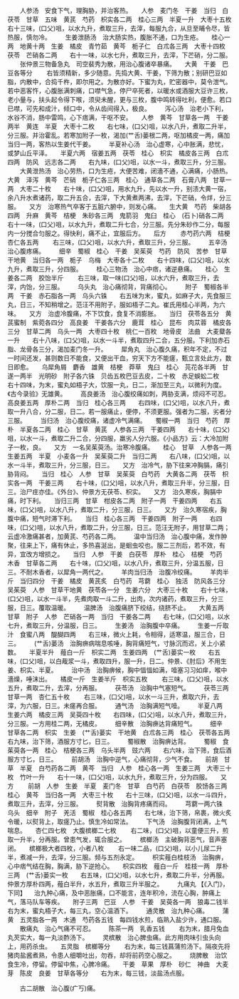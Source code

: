 <!-- { "loadSidebar": true } -->
　　人参汤　安食下气，理胸胁，并治客热。　　人参　麦门冬　干姜　当归　白茯苓　甘草　五味　黄芪　芍药　枳实各二两　桂心三两　半夏一升　大枣十五枚　　右十三味，(口父)咀，以水九升，煮取三升，去滓，每服九合，从旦至晡令尽，皆热服，慎勿冷。
　　生姜泄肠汤　治大肠实热，腹胀不通，口为生疮。　　桂心一两　地黄十两　生姜　橘皮　青竹茹　黄芩　栀子仁　白朮各三两　大枣十四枚　茯苓　芒硝各二两　　右十一味，以水七升，煮取三升，去滓，下芒硝，分二服。
　　张仲景三物备急丸　司空裴秀为散，用治心腹诸卒暴痛。　　大黄　干姜　巴豆各等分
　　右皆须精新，多少随意。先捣大黄、干姜，下筛为散；别研巴豆如脂，内散中，合捣千杵，即尔用之。为散亦好。下蜜为丸，贮密器中，莫令泄气。若中恶客忤，心腹胀满刺痛，口噤气急，停尸卒死者，以暖水或酒服大豆许三枚，老小量与，扶头起令得下喉，须臾未醒，更与三枚，腹中鸣转得吐利，便愈。若口已噤，可先和成汁，倾口中，令从齿间得入，极良。
　　泻心汤　治老小下利，水谷不消，肠中雷鸣，心下痞满，干呕不安。　　人参　黄芩　甘草各一两　干姜两半　黄连　半夏　大枣十二枚　　右七味，(口父)咀，以水八升，煮取二升半，分三服。并治霍乱。若寒加附子一枚，渴加(艹舌)蒌根二两，呕加橘皮一两，痛加当归一两，客热以生姜代干姜。
　　半夏补心汤　治心虚寒，心中胀满，悲忧，或梦山丘平泽。　　半夏六两　宿姜五两　茯苓　桂心　枳实　橘皮各三两　白朮四两　防风　远志各二两　　右九味，(口父)咀，以水一斗，煮取三升，分三服。
　　大黄泄热汤　治心劳热，口为生疮，大便苦难，闭濇不通，心满痛，小肠热。　　大黄　泽泻　黄芩　芒硝　栀子仁各三两　桂心　通草各二两　石膏八两　甘草一两　大枣二十枚　　右十味，(口父)咀，用水九升，先以水一升，别渍大黄一宿，余八升水煮诸药，取二升五合，去滓，下大黄煮两沸，去滓，下芒硝，令烊，分三服。　　又方　治寒热气卒客于五脏六腑中，则发心痛。　　生大黄　芍药　柴胡各四两　升麻　黄芩　桔梗　朱砂各三两　鬼箭羽　鬼臼　桂心　(石卜)硝各二两　　右十一味，(口父)咀，以水九升，煮取二升七合，分三服。先分朱砂作二分，每服内一分搅合匀服之。得快利，痛不止，宜服后方。　　后方
　　赤芍药六两　桔梗　杏仁各五两
　　右三味，(口父)咀，以水六升，煮取三升，分三服。
　　五辛汤　治心腹疼痛。
　　细辛　蜀椒　桂心　干姜　吴茱萸　芍药　防风　苦参　甘草　干地黄　当归各一两　栀子　乌梅　大枣各十二枚　　右十四味，(口父)咀，以水九升，煮取三升，分四服。
　　桂心三物汤　治心中痞，诸逆悬痛。　　桂心　生姜各二两　胶饴半斤
　　右三味，取一味(口父)咀，以水六升，煮取三升，去滓，内饴，分三服。
　　乌头丸　治心痛彻背，背痛彻心。
　　附子　蜀椒各半两　干姜　赤石脂各一两　乌头六铢　　右五味为末，蜜丸，如麻子大，先食服三丸，日三，不知稍增之。范汪不用附子，服如梧子二丸。崔氏用桂心半两，为六味。　　又方　治虚冷腹痛，不下饮食，食复不消膨胀。　　当归　茯苓各五分　黄芪蜜制　紫菀各四分　高良姜　干姜各六分　鹿茸　桂心　昆布　肉苁蓉　橘皮各三分　甘草二两　乌头一两　大枣四十枚　桃仁一百枚　地骨皮　法曲　大麦糵各一升　　右十八味，(口父)咀，以水一斗半，煮取四升二合，五分服。下利加赤石脂、龙骨各三分，渴加麦门冬一升。
　　犀角丸　治心腹久痛，积年不定，不过一时间还发，甚则数日不能食，又便出干血，穷天下方不能瘥，甄立言处此方，数日即愈。　　乌犀角屑　麝香　雄黄　桔梗　莽草　鬼臼　桂心　芫花各半两　甘遂一两半　光明砂　附子各六铢　贝齿五枚巴豆去皮，二十枚　赤足蜈蚣二枚　　右十四味，为末，蜜丸如梧子大，饮服一丸，日二，渐加至三丸，以微利为度。《古今录验》无雄黄。
　　高良姜汤　治心腹绞痛如刺，两胁支满，烦闷不可忍。　　高良姜五两　厚朴二两　当归　桂心各三两　　右四味，(口父)咀，以水八升，煮取一升八合，分二服，日二。若一服痛止，便停，不须更服。强者为二服，劣者分三服。
　　当归汤　治心腹绞痛，诸虚冷气满痛。　　蜀椒一两　当归　芍药　厚朴　半夏各二两　桂心　甘草　黄芪　人参各三两　干姜四两　　右十味，(口父)咀，以水一斗，煮取二升二合，分四服，羸劣人分六服。《小品方》云：大冷加附子一枚，良。　　又方　一名吴茱萸汤。治寒冷腹痛。　　桂心　甘草　人参各一两　生姜五两　半夏　小麦各一升　吴茱萸二升　当归二两　　右八味，(口父)咀，以水一斗半，煮取三升，分三服，日三。　　又方　治冷气，胁下往来冲胸膈，痛引胁背闷。　　当归　桂心　人参　甘草　吴茱萸　白芍药　大黄各二两　茯苓　枳实各一两　干姜三两　　右十味，(口父)咀，以水八升，煮取三升半，分三服，日三。治尸疰亦佳。《外台》、仲景方无茯苓、枳实。　　又方　治久寒疾，胸膈中痛，时下利。　　当归三两　甘草　柑皮各二两　附子一两　干姜四两　　右五味，(口父)咀，以水八升，煮取二升，分三服，日三。　　又方　治久寒宿疾，胸腹中痛，短气时滞下利。　　当归　桂心各三两　干姜四两　附子一两　　右四味，(口父)咀，以水八升，煮取二升，分三服，日三。范汪无附子，用甘草二两；云虚冷激痛甚者，加黄芪、芍药各二两。
　　温中当归汤　治心腹中痛，发作肿聚，往来上下，痛有休止，多热喜涎出，是蛔虫咬也。服二三剂后，若不效，有异，宜改方增损之。　　当归　人参　干姜　白茯苓　厚朴　桂心　桔梗　芍药　木香　甘草各二两　　右十味，(口父)咀，以水八升，煮取三升，分温五服，日三。不耐木香者，以犀角一两代之。
　　羊肉当归汤　治腹冷绞痛。
　　羊肉半斤　当归四分　干姜　橘皮　黄芪炙　白芍药　芎藭　桂心　独活　防风各三分　吴茱萸　人参　甘草干地黄　茯苓各一分　生姜六分　大枣三十枚　　右十七味，(口父)咀，以水一斗半，先煮肉取一斗二升，出肉，次内诸药，煮取三升，分三服，日三。覆取温暖。
　　温脾汤　治腹痛脐下绞结，绕脐不止。　　大黄五两　甘草　附子　人参　芒硝各一两　当归　干姜各二两　　右七味，(口父)咀，以水七升，煮取三升，分温服，日三。
　　生姜汤　治胸腹中卒痛。
　　生姜一斤取汁　食蜜八两　醍醐四两　　右三味，微火上耗，令相得，适寒温，服三合，日三。
　　(艹舌)蒌汤　治胸痹病喘息咳唾，胸背痛短气，寸脉沉而迟，关上小紧数。　　半夏半升　薤白一斤　枳实二两　生姜四两　(艹舌)蒌实一枚　　右五味，(口父)咀，以白胾浆一斗，煮取四升，服一升，日二。仲景、《肘后》不用生姜、枳实、半夏。
　　治中汤　治胸痹候，胸中愊愊如满，噎塞习习如痒，喉中濇燥，唾沫出。　　橘皮一斤　生姜半斤　枳实五枚
　　右三味，(口父)咀，以水五升，煮取二升，去滓，分再服。
　　茯苓汤　治胸中气塞短气。
　　茯苓三两　甘草一两　杏仁五十枚
　　右三味，(口父)咀，以水一斗三升，煮取六升，去滓，为六服，日三。未瘥再合服。
　　通气汤　治胸满短气噎。
　　半夏八两　生姜六两　橘皮三两　吴萸四十枚　　右四味，(口父)咀，以水八升，煮取三升，分三服。一方用桂二两，无橘皮。
　　细辛散　治胸痹达背痛短气。
　　细辛　甘草各二两　枳实　生姜　(艹舌)蒌实　干地黄　白朮各三两　桂心　茯苓各五两　　右九味，治下筛，酒服方寸匕，日三。
　　蜀椒散　治胸痹达背。
　　蜀椒　食茱萸各一两　桂心　桔梗各三两　乌头半两　豉六两　　右六味，治下筛，食后酒服方寸匕，日三。
　　前胡汤　治胸中逆气，心痛彻背，少气不食。　　前胡　甘草　半夏　白芍药各二两　黄芩　当归　人参　桂心各一两　生姜三两　大枣三十枚　竹叶一升　　右十一味，(口父)咀，以水九升，煮取三升，分为四服。　　又方
　　前胡　人参　生姜　半夏　麦门冬　甘草　白芍药　白茯苓　胶饧各三两　桂心　黄芩　当归各一两　大枣三十枚　　右十三味，(口父)咀，以水一斗四升，煮取三升，去滓，分三服。
　　熨背散　治胸背疼痛而闷。
　　芎藭一两六铢　乌头　细辛　附子　羌活　蜀椒　桂心各五两　　右七味，治下筛，帛裹，微火炙令暖，以熨背上，取瘥乃止。慎生冷如常法。
　　下气汤　治胸腹背闭满，上气喘息。　　杏仁四七枚　大腹槟榔二七枚
　　右二味，(口父)咀，以童便三升，煎取一升半，分再服。曾患气发，辄合服之。
　　槟榔汤　主破胸背恶气，音声塞闭。　　槟榔极大者四枚，小者八枚
　　右一味二品，(口父)咀，以小儿尿二升半，煮减一升，去滓，分三服。频与五剂永定。
　　枳实薤白桂枝汤　治胸痹，心中痞气结在胸，胸满，胁下逆抢心。　　枳实四枚　薤白一斤　桂枝一两　厚朴三两　(艹舌)蒌实一枚　　右五味，(口父)咀，以水七升，煮取二升半，分再服。仲景方厚朴四两，薤白半升，水五升，煮取三升半服之。
　　九痛丸 【《入门》，下同】 　治九种心痛，及中恶胀痛，口不能言，连年积冷，流在心胸，肿痛上气，落马队车等疾。　　附子三两　巴豆　人参　干姜　吴萸各一两　狼毒二钱半　　右为末，蜜丸梧子大，每三丸，空心温酒下。
　　通灵散　治九种心痛。
　　蒲黄　五灵脂各一两　木通　芍药各五钱　每四钱水煎，临熟入盐少许，通口服。
　　散痛丸　治心气痛不可忍。
　　陈茶一两　乳香五钱
　　右为末，腊月兔血丸芡实大，每一丸淡酢汤下。
　　灵槟散　治心脾虫痛。此方用肉味引虫头向上，用药杀虫。　　五灵脂　槟榔等分
　　右为末，每三钱菖蒲煎汤下。隔夜先将猪肉盐酱煮熟，令患人细嚼吐出，勿吞，却将前药空心服之。
　　烧脾散　治饮食生冷，停留。停留中焦，心脾冷痛。　　干姜　草果　厚朴　砂仁　神曲　大麦芽　陈皮　良姜　甘草各等分　　右为末，每三钱，淡盐汤点服。

　　古二胡散　治心腹(疒丂)痛。
